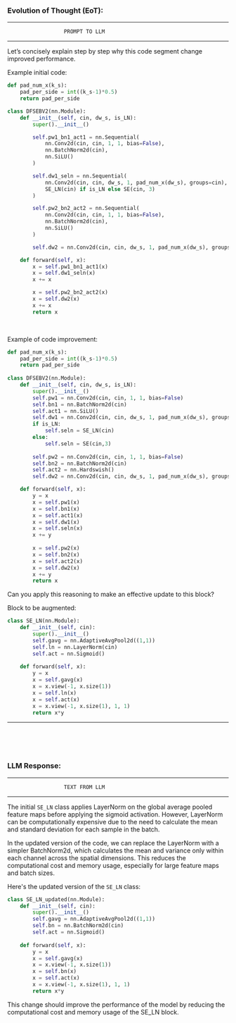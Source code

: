 ### Evolution of Thought (EoT):

************************************************************
                      PROMPT TO LLM                       
************************************************************

Let’s concisely explain step by step why this code segment change improved performance.

Example initial code:
```python
def pad_num_x(k_s):
    pad_per_side = int((k_s-1)*0.5)
    return pad_per_side

class DFSEBV2(nn.Module):
    def __init__(self, cin, dw_s, is_LN):
        super().__init__()

        self.pw1_bn1_act1 = nn.Sequential(
            nn.Conv2d(cin, cin, 1, 1, bias=False),
            nn.BatchNorm2d(cin),
            nn.SiLU()
        )

        self.dw1_seln = nn.Sequential(
            nn.Conv2d(cin, cin, dw_s, 1, pad_num_x(dw_s), groups=cin),
            SE_LN(cin) if is_LN else SE(cin, 3)
        )

        self.pw2_bn2_act2 = nn.Sequential(
            nn.Conv2d(cin, cin, 1, 1, bias=False),
            nn.BatchNorm2d(cin),
            nn.SiLU()
        )

        self.dw2 = nn.Conv2d(cin, cin, dw_s, 1, pad_num_x(dw_s), groups=cin)

    def forward(self, x):
        x = self.pw1_bn1_act1(x)
        x = self.dw1_seln(x)
        x += x

        x = self.pw2_bn2_act2(x)
        x = self.dw2(x)
        x += x
        return x 
```
<br>

Example of code improvement:
```python
def pad_num_x(k_s):
    pad_per_side = int((k_s-1)*0.5)
    return pad_per_side
    
class DFSEBV2(nn.Module):
    def __init__(self, cin, dw_s, is_LN):
        super().__init__()
        self.pw1 = nn.Conv2d(cin, cin, 1, 1, bias=False)
        self.bn1 = nn.BatchNorm2d(cin)
        self.act1 = nn.SiLU()
        self.dw1 = nn.Conv2d(cin, cin, dw_s, 1, pad_num_x(dw_s), groups=cin)
        if is_LN:
            self.seln = SE_LN(cin)
        else:
            self.seln = SE(cin,3)
            
        self.pw2 = nn.Conv2d(cin, cin, 1, 1, bias=False)
        self.bn2 = nn.BatchNorm2d(cin)
        self.act2 = nn.Hardswish()
        self.dw2 = nn.Conv2d(cin, cin, dw_s, 1, pad_num_x(dw_s), groups=cin)

    def forward(self, x):
        y = x
        x = self.pw1(x)
        x = self.bn1(x)
        x = self.act1(x)
        x = self.dw1(x)
        x = self.seln(x)
        x += y
        
        x = self.pw2(x)       
        x = self.bn2(x)
        x = self.act2(x)
        x = self.dw2(x)
        x += y
        return x 
```

Can you apply this reasoning to make an effective update to this block?

Block to be augmented:
```python
class SE_LN(nn.Module):
    def __init__(self, cin):
        super().__init__()
        self.gavg = nn.AdaptiveAvgPool2d((1,1))  
        self.ln = nn.LayerNorm(cin)
        self.act = nn.Sigmoid()
        
    def forward(self, x):
        y = x
        x = self.gavg(x)
        x = x.view(-1, x.size(1))
        x = self.ln(x)
        x = self.act(x)
        x = x.view(-1, x.size(1), 1, 1)
        return x*y 
```
____
<br><br><br>

### LLM Response:
************************************************************
                      TEXT FROM LLM                       
************************************************************
 The initial `SE_LN` class applies LayerNorm on the global average pooled feature maps before applying the sigmoid activation. However, LayerNorm can be computationally expensive due to the need to calculate the mean and standard deviation for each sample in the batch.

In the updated version of the code, we can replace the LayerNorm with a simpler BatchNorm2d, which calculates the mean and variance only within each channel across the spatial dimensions. This reduces the computational cost and memory usage, especially for large feature maps and batch sizes.

Here's the updated version of the `SE_LN` class:

```python
class SE_LN_updated(nn.Module):
    def __init__(self, cin):
        super().__init__()
        self.gavg = nn.AdaptiveAvgPool2d((1,1))  
        self.bn = nn.BatchNorm2d(cin)
        self.act = nn.Sigmoid()
        
    def forward(self, x):
        y = x
        x = self.gavg(x)
        x = x.view(-1, x.size(1))
        x = self.bn(x)
        x = self.act(x)
        x = x.view(-1, x.size(1), 1, 1)
        return x*y
```

This change should improve the performance of the model by reducing the computational cost and memory usage of the SE_LN block.